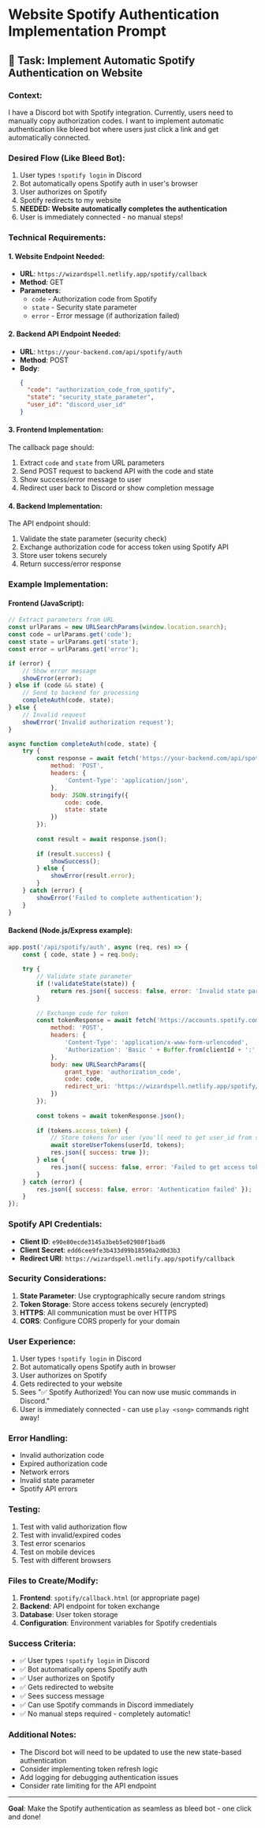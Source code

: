 # Website Spotify Authentication Implementation Prompt

## 🎯 **Task: Implement Automatic Spotify Authentication on Website**

### **Context:**
I have a Discord bot with Spotify integration. Currently, users need to manually copy authorization codes. I want to implement automatic authentication like bleed bot where users just click a link and get automatically connected.

### **Desired Flow (Like Bleed Bot):**
1. User types `!spotify login` in Discord
2. Bot automatically opens Spotify auth in user's browser
3. User authorizes on Spotify
4. Spotify redirects to my website
5. **NEEDED: Website automatically completes the authentication**
6. User is immediately connected - no manual steps!

### **Technical Requirements:**

#### **1. Website Endpoint Needed:**
- **URL**: `https://wizardspell.netlify.app/spotify/callback`
- **Method**: GET
- **Parameters**: 
  - `code` - Authorization code from Spotify
  - `state` - Security state parameter
  - `error` - Error message (if authorization failed)

#### **2. Backend API Endpoint Needed:**
- **URL**: `https://your-backend.com/api/spotify/auth`
- **Method**: POST
- **Body**: 
  ```json
  {
    "code": "authorization_code_from_spotify",
    "state": "security_state_parameter",
    "user_id": "discord_user_id"
  }
  ```

#### **3. Frontend Implementation:**
The callback page should:
1. Extract `code` and `state` from URL parameters
2. Send POST request to backend API with the code and state
3. Show success/error message to user
4. Redirect user back to Discord or show completion message

#### **4. Backend Implementation:**
The API endpoint should:
1. Validate the state parameter (security check)
2. Exchange authorization code for access token using Spotify API
3. Store user tokens securely
4. Return success/error response

### **Example Implementation:**

#### **Frontend (JavaScript):**
```javascript
// Extract parameters from URL
const urlParams = new URLSearchParams(window.location.search);
const code = urlParams.get('code');
const state = urlParams.get('state');
const error = urlParams.get('error');

if (error) {
    // Show error message
    showError(error);
} else if (code && state) {
    // Send to backend for processing
    completeAuth(code, state);
} else {
    // Invalid request
    showError('Invalid authorization request');
}

async function completeAuth(code, state) {
    try {
        const response = await fetch('https://your-backend.com/api/spotify/auth', {
            method: 'POST',
            headers: {
                'Content-Type': 'application/json',
            },
            body: JSON.stringify({
                code: code,
                state: state
            })
        });
        
        const result = await response.json();
        
        if (result.success) {
            showSuccess();
        } else {
            showError(result.error);
        }
    } catch (error) {
        showError('Failed to complete authentication');
    }
}
```

#### **Backend (Node.js/Express example):**
```javascript
app.post('/api/spotify/auth', async (req, res) => {
    const { code, state } = req.body;
    
    try {
        // Validate state parameter
        if (!validateState(state)) {
            return res.json({ success: false, error: 'Invalid state parameter' });
        }
        
        // Exchange code for token
        const tokenResponse = await fetch('https://accounts.spotify.com/api/token', {
            method: 'POST',
            headers: {
                'Content-Type': 'application/x-www-form-urlencoded',
                'Authorization': 'Basic ' + Buffer.from(clientId + ':' + clientSecret).toString('base64')
            },
            body: new URLSearchParams({
                grant_type: 'authorization_code',
                code: code,
                redirect_uri: 'https://wizardspell.netlify.app/spotify/callback'
            })
        });
        
        const tokens = await tokenResponse.json();
        
        if (tokens.access_token) {
            // Store tokens for user (you'll need to get user_id from state)
            await storeUserTokens(userId, tokens);
            res.json({ success: true });
        } else {
            res.json({ success: false, error: 'Failed to get access token' });
        }
    } catch (error) {
        res.json({ success: false, error: 'Authentication failed' });
    }
});
```

### **Spotify API Credentials:**
- **Client ID**: `e90e80ecde3145a3beb5e02980f1bad6`
- **Client Secret**: `edd6cee9fe3b433d99b18590a2d0d3b3`
- **Redirect URI**: `https://wizardspell.netlify.app/spotify/callback`

### **Security Considerations:**
1. **State Parameter**: Use cryptographically secure random strings
2. **Token Storage**: Store access tokens securely (encrypted)
3. **HTTPS**: All communication must be over HTTPS
4. **CORS**: Configure CORS properly for your domain

### **User Experience:**
1. User types `!spotify login` in Discord
2. Bot automatically opens Spotify auth in browser
3. User authorizes on Spotify
4. Gets redirected to your website
5. Sees "✅ Spotify Authorized! You can now use music commands in Discord."
6. User is immediately connected - can use `play <song>` commands right away!

### **Error Handling:**
- Invalid authorization code
- Expired authorization code
- Network errors
- Invalid state parameter
- Spotify API errors

### **Testing:**
1. Test with valid authorization flow
2. Test with invalid/expired codes
3. Test error scenarios
4. Test on mobile devices
5. Test with different browsers

### **Files to Create/Modify:**
1. **Frontend**: `spotify/callback.html` (or appropriate page)
2. **Backend**: API endpoint for token exchange
3. **Database**: User token storage
4. **Configuration**: Environment variables for Spotify credentials

### **Success Criteria:**
- ✅ User types `!spotify login` in Discord
- ✅ Bot automatically opens Spotify auth
- ✅ User authorizes on Spotify
- ✅ Gets redirected to website
- ✅ Sees success message
- ✅ Can use Spotify commands in Discord immediately
- ✅ No manual steps required - completely automatic!

### **Additional Notes:**
- The Discord bot will need to be updated to use the new state-based authentication
- Consider implementing token refresh logic
- Add logging for debugging authentication issues
- Consider rate limiting for the API endpoint

---

**Goal**: Make the Spotify authentication as seamless as bleed bot - one click and done!
